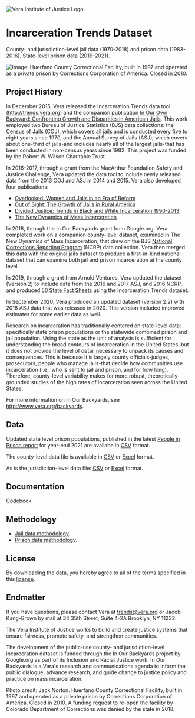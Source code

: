 ![Vera Institute of Justice Logo](https://github.com/vera-institute/incarceration_trends/blob/master/img/vera-logo.png?raw=true)

# Incarceration Trends Dataset
County- and jurisdiction-level jail data (1970-2018) and prison data (1983-2016). State-level prison data (2019-2021).

![Image: Huerfano County Correctional Facility, built in 1997 and operated as a private prison by Corrections Corporation of America. Closed in 2010.](https://github.com/vera-institute/incarceration_trends/blob/master/img/iob-cfp-banner.jpg?raw=true)

## Project History
In December 2015, Vera released the Incarceration Trends data tool (http://trends.vera.org) and the companion publication [In Our Own Backyard: Confronting Growth and Disparities in American Jails](https://www.vera.org/publications/in-our-own-backyard-confronting-growth-and-disparities-in-american-jails). This work employed two Bureau of Justice Statistics (BJS) data collections: the Census of Jails (COJ), which covers all jails and is conducted every five to eight years since 1970, and the Annual Survey of Jails (ASJ), which covers about one-third of jails-and includes nearly all of the largest jails-that has been conducted in non-census years since 1982. This project was funded by the Robert W. Wilson Charitable Trust.

In 2016-2017, through a grant from the MacArthur Foundation Safety and Justice Challenge, Vera updated the data tool to include newly released data from the 2013 COJ and ASJ in 2014 and 2015. Vera also developed four publications:

* [Overlooked: Women and Jails in an Era of Reform](https://www.vera.org/publications/overlooked-women-and-jails-report)
* [Out of Sight: The Growth of Jails in Rural America](https://www.vera.org/publications/out-of-sight-growth-of-jails-rural-america)
* [Divided Justice: Trends in Black and White Incarceration 1990-2013](https://www.vera.org/publications/divided-justice-black-white-jail-incarceration)
* [The New Dynamics of Mass Incarceration](https://www.vera.org/publications/the-new-dynamics-of-mass-incarceration)

In 2018, through the In Our Backyards grant from Google.org, Vera
completed work on a companion county-level dataset, examined in The New Dynamics of Mass Incarceration, that drew on the BJS [National Corrections Reporting Program](http://ncrp.info/) (NCRP) data collection. Vera then merged this data with the original jails dataset to produce a first-in-kind national dataset that can examine both jail and prison incarceration at the county level.

In 2019, through a grant from Arnold Ventures, Vera updated the dataset (Version 2) to include data from the 2016 and 2017 ASJ, and 2016 NCRP, and produced [50 State Fact Sheets](https://www.vera.org/publications/state-incarceration-trends) using the Incarceration Trends dataset.

In September 2020, Vera produced an updated dataset (version 2.2) with 2018 ASJ data that was released in 2020. This version included improved estimates for some earlier data as well. 

Research on incarceration has traditionally centered on state-level data: specifically state prison populations or the statewide combined prison and jail population. Using the state as the unit of analysis is sufficient for understanding the broad contours of incarceration in the United States, but it does not provide the level of detail necessary to unpack its causes and consequences. This is because it is largely county officials-judges, prosecutors, people who manage jails-that decide how communities use incarceration (i.e., who is sent to jail and prison, and for how long). Therefore, county-level variability makes for more robust, theoretically-grounded studies of the high rates of incarceration seen across the United States.

For more information on In Our Backyards, see http://www.vera.org/backyards.

## Data
Updated state level prison populations, published in the latest [People in Prison report](https://www.vera.org/publications/people-in-prison-in-winter-2021-22) for year-end 2021 are availabe in [CSV](https://github.com/vera-institute/incarceration_trends/blob/master/year-end-prison-2021.csv) format.  

The county-level data file is available in  [CSV](https://github.com/vera-institute/incarceration_trends/blob/master/incarceration_trends.csv?raw=true) or [Excel](https://github.com/vera-institute/incarceration_trends/blob/master/incarceration_trends.xlsx?raw=true) format.

As is the jurisdiction-level data file:  [CSV](https://github.com/vera-institute/incarceration_trends/blob/master/incarceration_trends_jail_jurisdiction.csv?raw=true) or [Excel](https://github.com/vera-institute/incarceration_trends/blob/master/incarceration_trends_jail_jurisdiction.xlsx?raw=true) format.

## Documentation
 [Codebook](https://github.com/vera-institute/incarceration_trends/blob/master/incarceration_trends-Codebook.pdf?raw=true)

## Methodology

- [Jail data methodology](https://github.com/vera-institute/incarceration_trends/blob/master/Methodology-for-Incarceration-Trends-Project.pdf?raw=true).
- [Prison data methodology](https://github.com/vera-institute/incarceration_trends/blob/master/Workingpaper_Reconstructing-How-Counties-Contribute-to-State-Prisons.pdf?raw=true).

## License

By downloading the data, you hereby agree to all of the terms specified in this [license](https://github.com/vera-institute/incarceration_trends/blob/master/License.md).

## Endmatter

If you have questions, please contact Vera at <trends@vera.org> or Jacob Kang-Brown by mail at 34 35th Street, Suite 4-2A Brooklyn, NY 11232.

The Vera Institute of Justice works to build and create justice systems that ensure fairness, promote safety, and strengthen communities.

The development of the public-use county- and jurisdiction-level incarceration dataset is funded through the In Our Backyards project by Google.org as part of its Inclusion and Racial Justice work. In Our Backyards is a Vera's research and communications agenda to inform the public dialogue, advance research, and guide change to justice policy and practice on mass incarceration.

Photo credit: Jack Norton. Huerfano County Correctional Facility, built in 1997 and operated as a private prison by Corrections Corporation of America. Closed in 2010. A funding request to re-open the facility by Colorado Department of Corrections was denied by the state in 2018.

